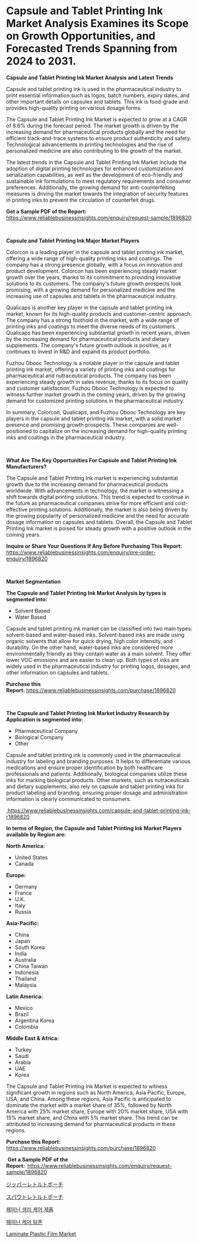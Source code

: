 <p><h1>Capsule and Tablet Printing Ink Market Analysis Examines its Scope on Growth Opportunities, and Forecasted Trends Spanning from 2024 to 2031.</h1></p><p><strong>Capsule and Tablet Printing Ink Market Analysis and Latest Trends</strong></p>
<p><p>Capsule and tablet printing ink is used in the pharmaceutical industry to print essential information such as logos, batch numbers, expiry dates, and other important details on capsules and tablets. This ink is food-grade and provides high-quality printing on various dosage forms.</p><p>The Capsule and Tablet Printing Ink Market is expected to grow at a CAGR of 8.6% during the forecast period. The market growth is driven by the increasing demand for pharmaceutical products globally and the need for efficient track-and-trace systems to ensure product authenticity and safety. Technological advancements in printing technologies and the rise of personalized medicine are also contributing to the growth of the market.</p><p>The latest trends in the Capsule and Tablet Printing Ink Market include the adoption of digital printing technologies for enhanced customization and serialization capabilities, as well as the development of eco-friendly and sustainable ink formulations to meet regulatory requirements and consumer preferences. Additionally, the growing demand for anti-counterfeiting measures is driving the market towards the integration of security features in printing inks to prevent the circulation of counterfeit drugs.</p></p>
<p><strong>Get a Sample PDF of the Report:&nbsp;</strong> <a href="https://www.reliablebusinessinsights.com/enquiry/request-sample/1896820">https://www.reliablebusinessinsights.com/enquiry/request-sample/1896820</a></p>
<p>&nbsp;</p>
<p><strong>Capsule and Tablet Printing Ink Major Market Players</strong></p>
<p><p>Colorcon is a leading player in the capsule and tablet printing ink market, offering a wide range of high-quality printing inks and coatings. The company has a strong presence globally, with a focus on innovation and product development. Colorcon has been experiencing steady market growth over the years, thanks to its commitment to providing innovative solutions to its customers. The company's future growth prospects look promising, with a growing demand for personalized medicine and the increasing use of capsules and tablets in the pharmaceutical industry.</p><p>Qualicaps is another key player in the capsule and tablet printing ink market, known for its high-quality products and customer-centric approach. The company has a strong foothold in the market, with a wide range of printing inks and coatings to meet the diverse needs of its customers. Qualicaps has been experiencing substantial growth in recent years, driven by the increasing demand for pharmaceutical products and dietary supplements. The company's future growth outlook is positive, as it continues to invest in R&D and expand its product portfolio.</p><p>Fuzhou Obooc Technology is a notable player in the capsule and tablet printing ink market, offering a variety of printing inks and coatings for pharmaceutical and nutraceutical products. The company has been experiencing steady growth in sales revenue, thanks to its focus on quality and customer satisfaction. Fuzhou Obooc Technology is expected to witness further market growth in the coming years, driven by the growing demand for customized printing solutions in the pharmaceutical industry.</p><p>In summary, Colorcon, Qualicaps, and Fuzhou Obooc Technology are key players in the capsule and tablet printing ink market, with a solid market presence and promising growth prospects. These companies are well-positioned to capitalize on the increasing demand for high-quality printing inks and coatings in the pharmaceutical industry.</p></p>
<p>&nbsp;</p>
<p><strong>What Are The Key Opportunities For Capsule and Tablet Printing Ink Manufacturers?</strong></p>
<p><p>The Capsule and Tablet Printing Ink market is experiencing substantial growth due to the increasing demand for pharmaceutical products worldwide. With advancements in technology, the market is witnessing a shift towards digital printing solutions. This trend is expected to continue in the future as pharmaceutical companies strive for more efficient and cost-effective printing solutions. Additionally, the market is also being driven by the growing popularity of personalized medicine and the need for accurate dosage information on capsules and tablets. Overall, the Capsule and Tablet Printing Ink market is poised for steady growth with a positive outlook in the coming years.</p></p>
<p><strong>Inquire or Share Your Questions If Any Before Purchasing This Report:</strong> <a href="https://www.reliablebusinessinsights.com/enquiry/pre-order-enquiry/1896820">https://www.reliablebusinessinsights.com/enquiry/pre-order-enquiry/1896820</a></p>
<p>&nbsp;</p>
<p><strong>Market Segmentation</strong></p>
<p><strong>The Capsule and Tablet Printing Ink Market Analysis by types is segmented into:</strong></p>
<p><ul><li>Solvent Based</li><li>Water Based</li></ul></p>
<p><p>Capsule and tablet printing ink market can be classified into two main types: solvent-based and water-based inks. Solvent-based inks are made using organic solvents that allow for quick drying, high color intensity, and durability. On the other hand, water-based inks are considered more environmentally friendly as they contain water as a main solvent. They offer lower VOC emissions and are easier to clean up. Both types of inks are widely used in the pharmaceutical industry for printing logos, dosages, and other information on capsules and tablets.</p></p>
<p><strong>Purchase this Report:&nbsp;</strong><a href="https://www.reliablebusinessinsights.com/purchase/1896820">https://www.reliablebusinessinsights.com/purchase/1896820</a></p>
<p>&nbsp;</p>
<p><strong>The Capsule and Tablet Printing Ink Market Industry Research by Application is segmented into:</strong></p>
<p><ul><li>Pharmaceutical Company</li><li>Biological Company</li><li>Other</li></ul></p>
<p><p>Capsule and tablet printing ink is commonly used in the pharmaceutical industry for labeling and branding purposes. It helps to differentiate various medications and ensure proper identification by both healthcare professionals and patients. Additionally, biological companies utilize these inks for marking biological products. Other markets, such as nutraceuticals and dietary supplements, also rely on capsule and tablet printing inks for product labeling and branding, ensuring proper dosage and administration information is clearly communicated to consumers.</p></p>
<p><a href="https://www.reliablebusinessinsights.com/capsule-and-tablet-printing-ink-r1896820">&nbsp;https://www.reliablebusinessinsights.com/capsule-and-tablet-printing-ink-r1896820</a></p>
<p><strong>In terms of Region, the Capsule and Tablet Printing Ink Market Players available by Region are:</strong></p>
<p>
    <p> <strong> North America: </strong>
        <ul>
            <li>United States</li>
            <li>Canada</li>
        </ul>
        </p> 
    <p> <strong> Europe: </strong>
        <ul>
            <li>Germany</li>
            <li>France</li>
            <li>U.K.</li>
            <li>Italy</li>
            <li>Russia</li>
        </ul>
        </p> 
    <p> <strong> Asia-Pacific: </strong>
        <ul>
            <li>China</li>
            <li>Japan</li>
            <li>South Korea</li>
            <li>India</li>
            <li>Australia</li>
            <li>China Taiwan</li>
            <li>Indonesia</li>
            <li>Thailand</li>
            <li>Malaysia</li>
        </ul>
        </p> 
    <p> <strong> Latin America: </strong>
        <ul>
            <li>Mexico</li>
            <li>Brazil</li>
            <li>Argentina Korea</li>
            <li>Colombia</li>
        </ul>
        </p> 
    <p> <strong> Middle East & Africa: </strong>
        <ul>
            <li>Turkey</li>
            <li>Saudi</li>
            <li>Arabia</li>
            <li>UAE</li>
            <li>Korea</li>
        </ul>
    </p>
    </p>
<p><p>The Capsule and Tablet Printing Ink Market is expected to witness significant growth in regions such as North America, Asia Pacific, Europe, USA, and China. Among these regions, Asia Pacific is anticipated to dominate the market with a market share of 35%, followed by North America with 25% market share, Europe with 20% market share, USA with 15% market share, and China with 5% market share. This trend can be attributed to increasing demand for pharmaceutical products in these regions.</p></p>
<p><strong>Purchase this Report: </strong><a href="https://www.reliablebusinessinsights.com/purchase/1896820">https://www.reliablebusinessinsights.com/purchase/1896820</a></p>
<p>&nbsp;<strong>Get a Sample PDF of the Report:&nbsp;&nbsp;</strong><a href="https://www.reliablebusinessinsights.com/enquiry/request-sample/1896820">https://www.reliablebusinessinsights.com/enquiry/request-sample/1896820</a></p>
<p><strong></strong></p>
<p><p><a href="https://github.com/charm854/Market-Research-Report-List-1/blob/main/2733297138928.md">ジッパーレトルトポーチ</a></p><p><a href="https://github.com/MacyOrn/Market-Research-Report-List-1/blob/main/9120118138929.md">スパウトレトルトポーチ</a></p><p><a href="https://github.com/jntpkh496620/Market-Research-Report-List-2/blob/main/1958065145215.md">페미닌 생리 케어 제품</a></p><p><a href="https://github.com/vsoq0zknh59/Market-Research-Report-List-2/blob/main/1221054145216.md">페미닌 케어 탐폰</a></p><p><a href="https://github.com/wwwkeltoum/Market-Research-Report-List-3/blob/main/laminate-plastic-film-market.md">Laminate Plastic Film Market</a></p></p>